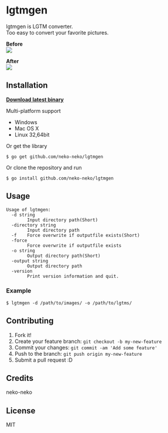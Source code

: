 # lgtmgen
lgtmgen is LGTM converter.  
Too easy to convert your favorite pictures.  

**Before**  
![](https://cloud.githubusercontent.com/assets/6947393/14233257/690a0228-f9fe-11e5-8d2f-5ece3b7b3ba9.jpg)

**After**  
![](https://cloud.githubusercontent.com/assets/6947393/14233259/7af4a416-f9fe-11e5-811b-974523a442e7.jpg)

## Installation
**[Download latest binary](https://github.com/neko-neko/lgtmgen/releases/latest)**

Multi-platform support
- Windows
- Mac OS X
- Linux 32,64bit

Or get the library
```
$ go get github.com/neko-neko/lgtmgen
```
Or clone the repository and run
```
$ go install github.com/neko-neko/lgtmgen
```

## Usage
```
Usage of lgtmgen:
  -d string
    	Input directory path(Short)
  -directory string
    	Input directory path
  -f	Force overwrite if outputfile exists(Short)
  -force
    	Force overwrite if outputfile exists
  -o string
    	Output directory path(Short)
  -output string
    	Output directory path
  -version
    	Print version information and quit.
```
### Example
```
$ lgtmgen -d /path/to/images/ -o /path/to/lgtms/
```

## Contributing
1. Fork it!
2. Create your feature branch: `git checkout -b my-new-feature`
3. Commit your changes: `git commit -am 'Add some feature'`
4. Push to the branch: `git push origin my-new-feature`
5. Submit a pull request :D

## Credits
neko-neko

## License
MIT
